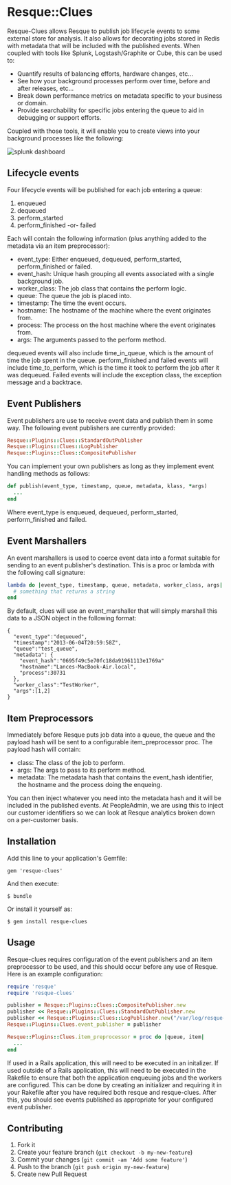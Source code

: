 # Resque::Clues

Resque-Clues allows Resque to publish job lifecycle events to some external
store for analysis.  It also allows for decorating jobs stored in Redis with
metadata that will be included with the published events.  When coupled with
tools like Splunk, Logstash/Graphite or Cube, this can be used to:

* Quantify results of balancing efforts, hardware changes, etc...
* See how your background processes perform over time, before and after
releases, etc...
* Break down performance metrics on metadata specific to your business or
  domain.
* Provide searchability for specific jobs entering the queue to aid in
  debugging or support efforts.

Coupled with those tools, it will enable you to create views into your
background processes like the following:

![splunk dashboard](http://i.imgur.com/0sZEw1L.png?1)

## Lifecycle events

Four lifecycle events will be published for each job entering a queue:

1. enqueued
2. dequeued
3. perform_started
4. perform_finished -or- failed

Each will contain the following information (plus anything added to the
metadata via an item preprocessor):

* event_type: Either enqueued, dequeued, perform_started, perform_finished or
  failed.
* event_hash: Unique hash grouping all events associated with a single 
  background job.
* worker_class: The job class that contains the perform logic.
* queue: The queue the job is placed into.
* timestamp: The time the event occurs.
* hostname: The hostname of the machine where the event originates from.
* process: The process on the host machine where the event originates from.
* args: The arguments passed to the perform method.

dequeued events will also include time_in_queue, which is the amount of time
the job spent in the queue. perform_finished and failed events will include
time_to_perform, which is the time it took to perform the job after it was
dequeued.  Failed events will include the exception class, the exception
message and a backtrace. 

## Event Publishers

Event publishers are use to receive event data and publish them in some way.
The following event publishers are currently provided:

```ruby
Resque::Plugins::Clues::StandardOutPublisher
Resque::Plugins::Clues::LogPublisher
Resque::Plugins::Clues::CompositePublisher
```

You can implement your own publishers as long as they implement event handling
methods as follows:

```ruby
def publish(event_type, timestamp, queue, metadata, klass, *args)
  ...
end
```

Where event_type is enqueued, dequeued, perform_started, perform_finished and
failed.

## Event Marshallers

An event marshallers is used to coerce event data into a format suitable for
sending to an event publisher's destination.  This is a proc or lambda with the
following call signature:  

```ruby
lambda do |event_type, timestamp, queue, metadata, worker_class, args|
  # something that returns a string
end
```

By default, clues will use an event_marshaller that will simply marshall this
data to a JSON object in the following format:

```
{
  "event_type":"dequeued",
  "timestamp":"2013-06-04T20:59:58Z",
  "queue":"test_queue",
  "metadata": {
    "event_hash":"0695f49c5e70fc18da91961113e1769a"
    "hostname":"Lances-MacBook-Air.local",
    "process":30731
  },
  "worker_class":"TestWorker",
  "args":[1,2]
}
```

## Item Preprocessors

Immediately before Resque puts job data into a queue, the queue and the payload
hash will be sent to a configurable item_preprocessor proc.  The payload hash
will contain:

* class:  The class of the job to perform.
* args:  The args to pass to its perform method.
* metadata:  The metadata hash that contains the event_hash identifier, the
hostname and the process doing the enqueing.

You can then inject whatever you need into the metadata hash and it will be 
included in the published events.  At PeopleAdmin, we are using this to inject
our customer identifiers so we can look at Resque analytics broken down on a
per-customer basis.

## Installation

Add this line to your application's Gemfile:

    gem 'resque-clues'

And then execute:

    $ bundle

Or install it yourself as:

    $ gem install resque-clues

## Usage

Resque-clues requires configuration of the event publishers and an item
preprocessor to be used, and this should occur before any use of Resque.  Here 
is an example configuration:

```ruby
require 'resque'
require 'resque-clues'

publisher = Resque::Plugins::Clues::CompositePublisher.new
publisher << Resque::Plugins::Clues::StandardOutPublisher.new
publisher << Resque::Plugins::Clues::LogPublisher.new("/var/log/resque-clues.log")
Resque::Plugins::Clues.event_publisher = publisher

Resque::Plugins::Clues.item_preprocessor = proc do |queue, item| 
  ...
end
```

If used in a Rails application, this will need to be executed in an initalizer.
If used outside of a Rails application, this will need to be executed in the Rakefile
to ensure that both the application enqueuing jobs and the workers are configured. 
This can be done by creating an initializer and requiring it in your Rakefile 
after you have required both resque and resque-clues. After this, you should see 
events published as appropriate for your configured event publisher.


## Contributing

1. Fork it
2. Create your feature branch (`git checkout -b my-new-feature`)
3. Commit your changes (`git commit -am 'Add some feature'`)
4. Push to the branch (`git push origin my-new-feature`)
5. Create new Pull Request

